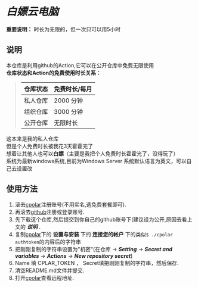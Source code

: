 # *白嫖云电脑*
**重要说明：** 时长为无限的，但一次只可以用5小时
## 说明
本仓库是利用github的Action,它可以在公开仓库中免费无限使用   
**仓库状态和Action的免费使用时长关系：**
> | 仓库状态 | 免费时长/每月 |
> | -------  | ------------- |
> | 私人仓库  |    2000 分钟  |
> | 组织仓库  |   3000 分钟   |
> | 公开仓库  |    无限时长   |  
这本来是我的私人仓库  
但是个人免费时长被我花3天霍霍完了  
想着让其他人也可以**白嫖**（主要是我把个人免费时长霍霍光了，没得玩了）  
系统为最新windows系统,目前为Windows Server
系统默认语言为英文，可以自己去设置改
## 使用方法
1. 滚去[cpolar](https://dashboard.cpolar.com/)注册账号(不用实名,选免费套餐即可).
2. 再滚去[github](https://github.com/)注册或登录账号.
3. 先下载这个仓库,然后提交到你自己的github账号下(建议设为公开,原因去看上文的 ***说明*** .
4. 复制[cpolar](https://dashboard.cpolar.com/get-started)下的 **设置与安装** 下的 **连接您的帐户** 下的类似``` $ ./cpolar authtoken ```的内容后的字符串
5. 把刚刚复制的字符串设置为"机密"(在仓库 -> ***Setting*** -> ***Secret and variables*** -> ***Actions*** -> ***New repository secret***)
6. Name 填 CPLAR_TOKEN ， Secret填把刚刚复制的字符串，然后保存.
7. 清空README.md文件并提交.
8. 打开[cpolar](https://dashboard.cpolar.com/status)查看远程地址.
   

